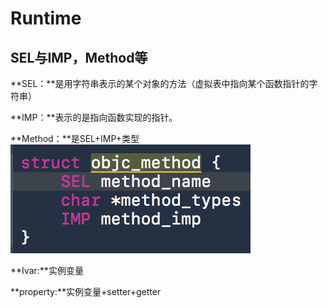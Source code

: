 # Runtime

## SEL与IMP，Method等
**SEL：**是用字符串表示的某个对象的方法（虚拟表中指向某个函数指针的字符串）

**IMP：**表示的是指向函数实现的指针。

**Method：**是SEL+IMP+类型
![method](../images/method.png)

**Ivar:**实例变量

**property:**实例变量+setter+getter
